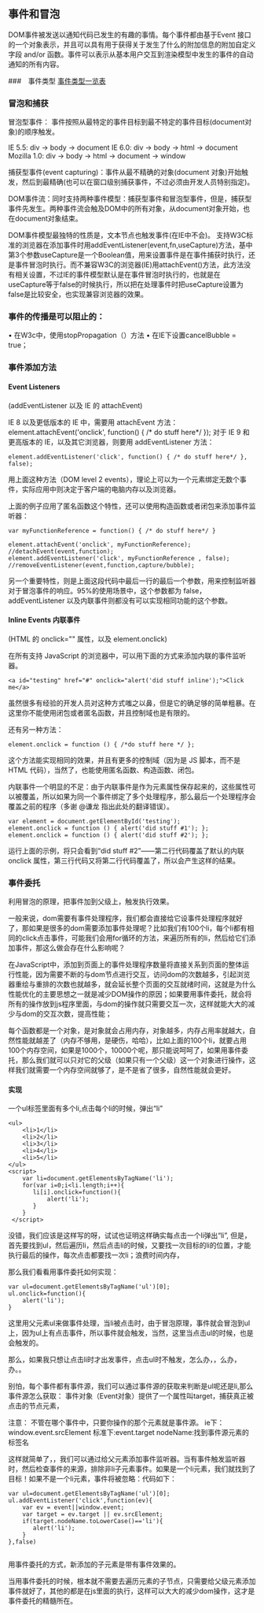 ## 事件和冒泡

DOM事件被发送以通知代码已发生的有趣的事情。每个事件都由基于Event 接口的一个对象表示，并且可以具有用于获得关于发生了什么的附加信息的附加自定义字段 and/or 函数。事件可以表示从基本用户交互到渲染模型中发生的事件的自动通知的所有内容。

###　事件类型
[事件类型一览表](https://developer.mozilla.org/zh-CN/docs/Web/Events)


### 冒泡和捕获
冒泡型事件：
事件按照从最特定的事件目标到最不特定的事件目标(document对象)的顺序触发。

IE 5.5: div -> body -> document
IE 6.0: div -> body -> html -> document
Mozilla 1.0: div -> body -> html -> document -> window

捕获型事件(event capturing)：事件从最不精确的对象(document 对象)开始触发，然后到最精确(也可以在窗口级别捕获事件，不过必须由开发人员特别指定)。

DOM事件流：同时支持两种事件模型：捕获型事件和冒泡型事件，但是，捕获型事件先发生。两种事件流会触及DOM中的所有对象，从document对象开始，也在document对象结束。

DOM事件模型最独特的性质是，文本节点也触发事件(在IE中不会)。
支持W3C标准的浏览器在添加事件时用addEventListener(event,fn,useCapture)方法，基中第3个参数useCapture是一个Boolean值，用来设置事件是在事件捕获时执行，还是事件冒泡时执行。而不兼容W3C的浏览器(IE)用attachEvent()方法，此方法没有相关设置，不过IE的事件模型默认是在事件冒泡时执行的，也就是在useCapture等于false的时候执行，所以把在处理事件时把useCapture设置为false是比较安全，也实现兼容浏览器的效果。

### 事件的传播是可以阻止的：
• 在W3c中，使用stopPropagation（）方法
• 在IE下设置cancelBubble = true；

### 事件添加方法

#### Event Listeners
(addEventListener 以及 IE 的 attachEvent)

IE 8 以及更低版本的 IE 中，需要用 attachEvent 方法：
element.attachEvent('onclick', function() { /* do stuff here*/ });
对于 IE 9 和更高版本的 IE，以及其它浏览器，则要用 addEventListener 方法：

```
element.addEventListener('click', function() { /* do stuff here*/ }, false);
```

用上面这种方法（DOM level 2 events），理论上可以为一个元素绑定无数个事件，实际应用中则决定于客户端的电脑内存以及浏览器。

上面的例子应用了匿名函数这个特性，还可以使用构造函数或者闭包来添加事件监听器：

```
var myFunctionReference = function() { /* do stuff here*/ }

element.attachEvent('onclick', myFunctionReference); //detachEvent(event,function); 
element.addEventListener('click', myFunctionReference , false); //removeEventListener(event,function,capture/bubble); 
```

另一个重要特性，则是上面这段代码中最后一行的最后一个参数，用来控制监听器对于冒泡事件的响应。95%的使用场景中，这个参数都为 false，addEventListener 以及内联事件则都没有可以实现相同功能的这个参数。

#### Inline Events 内联事件
(HTML 的 onclick="" 属性，以及 element.onclick)

在所有支持 JavaScript 的浏览器中，可以用下面的方式来添加内联的事件监听器。

```
<a id="testing" href="#" onclick="alert('did stuff inline');">Click me</a>
```

虽然很多有经验的开发人员对这种方式嗤之以鼻，但是它的确足够的简单粗暴。在这里你不能使用闭包或者匿名函数，并且控制域也是有限的。

还有另一种方法：

```
element.onclick = function () { /*do stuff here */ };
```

这个方法能实现相同的效果，并且有更多的控制域（因为是 JS 脚本，而不是 HTML 代码），当然了，也能使用匿名函数、构造函数、闭包。

内联事件一个明显的不足：由于内联事件是作为元素属性保存起来的，这些属性可以被覆盖，所以如果为同一个事件绑定了多个处理程序，那么最后一个处理程序会覆盖之前的程序（多谢 @谦龙 指出此处的翻译错误）。

```
var element = document.getElementById('testing');
element.onclick = function () { alert('did stuff #1'); };
element.onclick = function () { alert('did stuff #2'); };
```

运行上面的示例，将只会看到“did stuff #2”——第二行代码覆盖了默认的内联 onclick 属性，第三行代码又将第二行代码覆盖了，所以会产生这样的结果。


### 事件委托

利用冒泡的原理，把事件加到父级上，触发执行效果。

一般来说，dom需要有事件处理程序，我们都会直接给它设事件处理程序就好了，那如果是很多的dom需要添加事件处理呢？比如我们有100个li，每个li都有相同的click点击事件，可能我们会用for循环的方法，来遍历所有的li，然后给它们添加事件，那这么做会存在什么影响呢？

在JavaScript中，添加到页面上的事件处理程序数量将直接关系到页面的整体运行性能，因为需要不断的与dom节点进行交互，访问dom的次数越多，引起浏览器重绘与重排的次数也就越多，就会延长整个页面的交互就绪时间，这就是为什么性能优化的主要思想之一就是减少DOM操作的原因；如果要用事件委托，就会将所有的操作放到js程序里面，与dom的操作就只需要交互一次，这样就能大大的减少与dom的交互次数，提高性能；

每个函数都是一个对象，是对象就会占用内存，对象越多，内存占用率就越大，自然性能就越差了（内存不够用，是硬伤，哈哈），比如上面的100个li，就要占用100个内存空间，如果是1000个，10000个呢，那只能说呵呵了，如果用事件委托，那么我们就可以只对它的父级（如果只有一个父级）这一个对象进行操作，这样我们就需要一个内存空间就够了，是不是省了很多，自然性能就会更好。

#### 实现

一个ul标签里面有多个li,点击每个li的时候，弹出“li”

```
<ul>
    <li>1</li>
    <li>2</li>
    <li>3</li>
    <li>4</li>
    <li>5</li>
</ul>
<script>
    var li=document.getElementsByTagName('li');
    for(var i=0;i<li.length;i++){
       li[i].onclick=function(){
           alert('li');
       }
    }
 </script>
 ```
   
没错，我们应该是这样写的呀，试试也证明这样确实每点击一个li弹出“li”, 
但是，首先要找到ul，然后遍历li，然后点击li的时候，又要找一次目标的li的位置，才能执行最后的操作，每次点击都要找一次li；浪费时间内存，

那么我们看看用事件委托如何实现：

```
var ul=document.getElementsByTagName('ul')[0];
ul.onclick=function(){
    alert('li');
}
```

这里用父元素ul来做事件处理，当li被点击时，由于冒泡原理，事件就会冒泡到ul上，因为ul上有点击事件，所以事件就会触发，当然，这里当点击ul的时候，也是会触发的。

那么，如果我只想让点击li时才出发事件，点击ul时不触发，怎么办，，么办，办。。

别怕，每个事件都有事件源，我们可以通过事件源的获取来判断是ul呢还是li,那么事件源怎么获取： 
事件对象（Event对象）提供了一个属性叫target，捕获真正被点击的节点元素，

注意： 
不管在哪个事件中，只要你操作的那个元素就是事件源。 
ie下：window.event.srcElement 
标准下:event.target 
nodeName:找到事件源元素的标签名

这样就简单了，，我们可以通过给父元素添加事件监听器。当有事件触发监听器时，然后检查事件的来源，排除非li子元素事件。如果是一个li元素，我们就找到了目标！如果不是一个li元素，事件将被忽略：代码如下：

```
var ul=document.getElementsByTagName('ul')[0];
ul.addEventListener('click',function(ev){
    var ev = event||window.event;
    var target = ev.target || ev.srcElement;
    if(target.nodeName.toLowerCase()=='li'){
       alert('li');
    }
},false)
    
```

用事件委托的方式，新添加的子元素是带有事件效果的。

当用事件委托的时候，根本就不需要去遍历元素的子节点，只需要给父级元素添加事件就好了，其他的都是在js里面的执行，这样可以大大的减少dom操作，这才是事件委托的精髓所在。